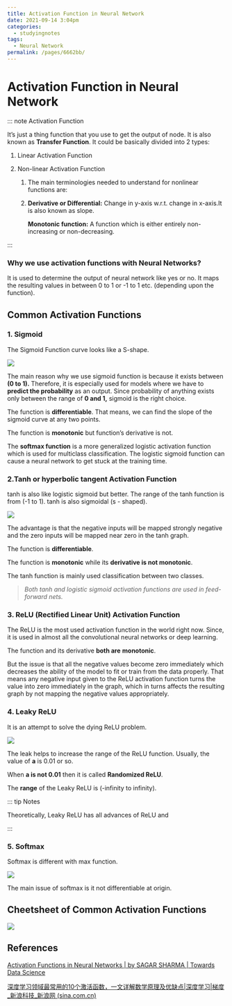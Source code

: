 ```yaml
---
title: Activation Function in Neural Network
date: 2021-09-14 3:04pm
categories: 
  - studyingnotes
tags: 
  - Neural Network
permalink: /pages/6662bb/
---
```

# Activation Function in Neural Network

::: note Activation Function

It’s just a thing function that you use to get the output of node. It is also known as **Transfer Function**. It could be basically divided into 2 types:

1. Linear Activation Function

2. Non-linear Activation Function

   1. The main terminologies needed to understand for nonlinear functions are:

   2. **Derivative or Differential:** Change in y-axis w.r.t. change in x-axis.It is also known as slope.

      **Monotonic function:** A function which is either entirely non-increasing or non-decreasing.

:::

### Why we use activation functions with Neural Networks?

It is used to determine the output of neural network like yes or no. It maps the resulting values in between 0 to 1 or -1 to 1 etc. (depending upon the function).

## Common Activation Functions

### 1. Sigmoid 

The Sigmoid Function curve looks like a S-shape.



![](https://github.com/jinchenxiangdan/myBlog/blob/master/docs/.vuepress/public/images/sigmoid-af.png?raw=true)

The main reason why we use sigmoid function is because it exists between **(0 to 1).** Therefore, it is especially used for models where we have to **predict the probability** as an output. Since probability of anything exists only between the range of **0 and 1,** sigmoid is the right choice.

The function is **differentiable**. That means, we can find the slope of the sigmoid curve at any two points.

The function is **monotonic** but function’s derivative is not.

The **softmax function** is a more generalized logistic activation function which is used for multiclass classification. The logistic sigmoid function can cause a neural network to get stuck at the training time.

### 2.Tanh or hyperbolic tangent Activation Function

tanh is also like logistic sigmoid but better. The range of the tanh function is from (-1 to 1). tanh is also sigmoidal (s - shaped).

![](https://github.com/jinchenxiangdan/myBlog/blob/master/docs/.vuepress/public/images/tanh-af.jpeg?raw=true)

The advantage is that the negative inputs will be mapped strongly negative and the zero inputs will be mapped near zero in the tanh graph.

The function is **differentiable**.

The function is **monotonic** while its **derivative is not monotonic**.

The tanh function is mainly used classification between two classes.



> *Both tanh and logistic sigmoid activation functions are used in feed-forward nets.*

### 3. ReLU (Rectified Linear Unit) Activation Function

The ReLU is the most used activation function in the world right now. Since, it is used in almost all the convolutional neural networks or deep learning.

The function and its derivative **both are** **monotonic**.

But the issue is that all the negative values become zero immediately which decreases the ability of the model to fit or train from the data properly. That means any negative input given to the ReLU activation function turns the value into zero immediately in the graph, which in turns affects the resulting graph by not mapping the negative values appropriately.

### 4. Leaky ReLU

It is an attempt to solve the dying ReLU problem.

![](https://github.com/jinchenxiangdan/myBlog/blob/master/docs/.vuepress/public/images/leaky-ReLU.png?raw=true)

The leak helps to increase the range of the ReLU function. Usually, the value of **a** is 0.01 or so.

When **a is not 0.01** then it is called **Randomized ReLU**.

The **range** of the Leaky ReLU is (-infinity to infinity).

::: tip Notes

Theoretically, Leaky ReLU has all advances of ReLU and

:::

### 5. Softmax

Softmax is different with max function. 

![](https://github.com/jinchenxiangdan/myBlog/blob/master/docs/.vuepress/public/images/softmax-af.png?raw=true)

The main issue of softmax is it not differentiable at origin.



## Cheetsheet of Common Activation Functions

![](https://github.com/jinchenxiangdan/myBlog/blob/master/docs/.vuepress/public/images/activation-function-cheetsheet.png?raw=true)

## References

[Activation Functions in Neural Networks | by SAGAR SHARMA | Towards Data Science](https://towardsdatascience.com/activation-functions-neural-networks-1cbd9f8d91d6)

[深度学习领域最常用的10个激活函数，一文详解数学原理及优缺点|深度学习|梯度_新浪科技_新浪网 (sina.com.cn)](https://finance.sina.com.cn/tech/2021-02-24/doc-ikftssap8455930.shtml)

